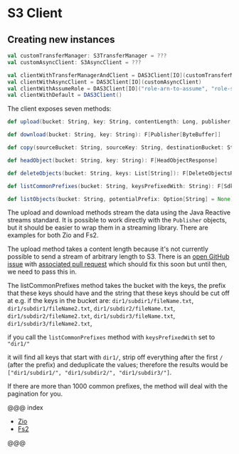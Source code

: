 # S3 Client

## Creating new instances 

```scala
val customTransferManager: S3TransferManager = ???
val customAsyncClient: S3AsyncClient = ???

val clientWithTransferManagerAndClient = DAS3Client[IO](customTransferManager, customAsyncClient)
val clientWithAsyncClient = DAS3Client[IO](customAsyncClient)
val clientWithAssumeRole = DAS3Client[IO]("role-arn-to-assume", "role-session-name")
val clientWithDefault = DAS3Client()
```

The client exposes seven methods:

```scala
def upload(bucket: String, key: String, contentLength: Long, publisher: Publisher[ByteBuffer]): F[CompletedUpload]

def download(bucket: String, key: String): F[Publisher[ByteBuffer]]

def copy(sourceBucket: String, sourceKey: String, destinationBucket: String, destinationKey: String ): F[CompletedCopy]

def headObject(bucket: String, key: String): F[HeadObjectResponse]

def deleteObjects(bucket: String, keys: List[String]): F[DeleteObjectsResponse]

def listCommonPrefixes(bucket: String, keysPrefixedWith: String): F[SdkPublisher[String]]

def listObjects(bucket: String, potentialPrefix: Option[String] = None): F[ListObjectsV2Response]
```

The upload and download methods stream the data using the Java Reactive streams standard. 
It is possible to work directly with the `Publisher` objects, but it should be easier to wrap them in a streaming library. 
There are examples for both Zio and Fs2.

The upload method takes a content length because it's not currently possible to send a stream of arbitrary length to S3.
There is an [open GitHub issue](https://github.com/aws/aws-sdk-java-v2/issues/139) with [associated pull request](https://github.com/awslabs/aws-c-s3/pull/285)
which should fix this soon but until then, we need to pass this in.


The listCommonPrefixes method takes the bucket with the keys, the prefix that these keys should have and the
string that these keys should be cut off at e.g. if the keys in the bucket are:
`dir1/subdir1/fileName.txt`, `dir1/subdir1/fileName2.txt`, `dir1/subdir2/fileName.txt`, `dir1/subdir2/fileName2.txt`,
`dir1/subdir3/fileName.txt`, `dir1/subdir3/fileName2.txt`,

if you call the `listCommonPrefixes` method with `keysPrefixedWith` set to `"dir1/"`

it will find all keys that start with `dir1/`, strip off everything after the first `/` (after the prefix) and
deduplicate the values; therefore the results would be `["dir1/subdir1/", "dir1/subdir2/", "dir1/subdir3/"]`.

If there are more than 1000 common prefixes, the method will deal with the pagination for you.

@@@ index

* [Zio](zio.md)
* [Fs2](fs2.md)

@@@
